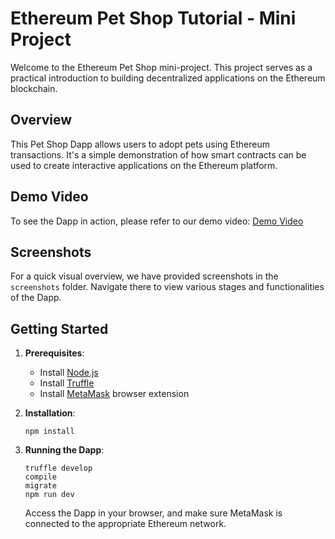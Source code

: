 # Ethereum Pet Shop Tutorial - Mini Project

Welcome to the Ethereum Pet Shop mini-project. This project serves as a practical introduction to building decentralized applications on the Ethereum blockchain.

## Overview

This Pet Shop Dapp allows users to adopt pets using Ethereum transactions. It's a simple demonstration of how smart contracts can be used to create interactive applications on the Ethereum platform.

## Demo Video

To see the Dapp in action, please refer to our demo video:
[Demo Video](demo/pet-shop.mp4)

## Screenshots

For a quick visual overview, we have provided screenshots in the `screenshots` folder. Navigate there to view various stages and functionalities of the Dapp.

## Getting Started

1. **Prerequisites**:
    - Install [Node.js](https://nodejs.org/)
    - Install [Truffle](https://www.trufflesuite.com/truffle)
    - Install [MetaMask](https://metamask.io/) browser extension

2. **Installation**:
    ```
    npm install
    ```

3. **Running the Dapp**:
    ```
    truffle develop
    compile
    migrate
    npm run dev
    ```

   Access the Dapp in your browser, and make sure MetaMask is connected to the appropriate Ethereum network.


